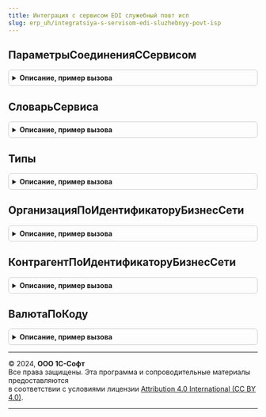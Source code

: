```yaml
---
title: Интеграция с сервисом EDI служебный повт исп
slug: erp_uh/integratsiya-s-servisom-edi-sluzhebnyy-povt-isp
---
```



## ПараметрыСоединенияССервисом
<details style="margin: 1em 0; padding: 0.5em; border: 1px solid #ccc; border-radius: 6px;">

<summary style="font-weight: bold; cursor: pointer;">Описание, пример вызова</summary>

```bsl

Функция ПараметрыСоединенияССервисом(ДанныеСервера) Экспорт
```

Пример вызова
```bsl
Результат = ИнтеграцияССервисомEDIСлужебныйПовтИсп.ПараметрыСоединенияССервисом(ДанныеСервера) 
```
</details>

## СловарьСервиса
<details style="margin: 1em 0; padding: 0.5em; border: 1px solid #ccc; border-radius: 6px;">

<summary style="font-weight: bold; cursor: pointer;">Описание, пример вызова</summary>

```bsl

Функция СловарьСервиса() Экспорт
```

Пример вызова
```bsl
Результат = ИнтеграцияССервисомEDIСлужебныйПовтИсп.СловарьСервиса() 
```
</details>

## Типы
<details style="margin: 1em 0; padding: 0.5em; border: 1px solid #ccc; border-radius: 6px;">

<summary style="font-weight: bold; cursor: pointer;">Описание, пример вызова</summary>

```bsl

Функция Типы() Экспорт
```

Пример вызова
```bsl
Результат = ИнтеграцияССервисомEDIСлужебныйПовтИсп.Типы() 
```
</details>

## ОрганизацияПоИдентификаторуБизнесСети
<details style="margin: 1em 0; padding: 0.5em; border: 1px solid #ccc; border-radius: 6px;">

<summary style="font-weight: bold; cursor: pointer;">Описание, пример вызова</summary>

```bsl

Функция ОрганизацияПоИдентификаторуБизнесСети(Знач Идентификатор) Экспорт
```

Пример вызова
```bsl
Результат = ИнтеграцияССервисомEDIСлужебныйПовтИсп.ОрганизацияПоИдентификаторуБизнесСети(Идентификатор) 
```
</details>

## КонтрагентПоИдентификаторуБизнесСети
<details style="margin: 1em 0; padding: 0.5em; border: 1px solid #ccc; border-radius: 6px;">

<summary style="font-weight: bold; cursor: pointer;">Описание, пример вызова</summary>

```bsl

Функция КонтрагентПоИдентификаторуБизнесСети(Знач Идентификатор) Экспорт
```

Пример вызова
```bsl
Результат = ИнтеграцияССервисомEDIСлужебныйПовтИсп.КонтрагентПоИдентификаторуБизнесСети(Идентификатор) 
```
</details>

## ВалютаПоКоду
<details style="margin: 1em 0; padding: 0.5em; border: 1px solid #ccc; border-radius: 6px;">

<summary style="font-weight: bold; cursor: pointer;">Описание, пример вызова</summary>

```bsl

Функция ВалютаПоКоду(Знач КодВалюты) Экспорт
```

Пример вызова
```bsl
Результат = ИнтеграцияССервисомEDIСлужебныйПовтИсп.ВалютаПоКоду(КодВалюты) 
```
</details>

---

© 2024, **ООО 1С-Софт**  
Все права защищены. Эта программа и сопроводительные материалы предоставляются  
в соответствии с условиями лицензии [Attribution 4.0 International (CC BY 4.0)](https://creativecommons.org/licenses/by/4.0/legalcode).

---
